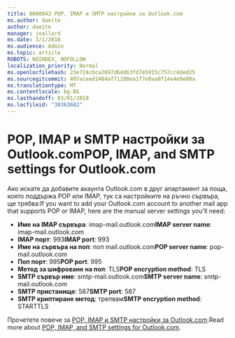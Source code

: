 ```yaml
---
title: 8000043 POP, IMAP и SMTP настройки за Outlook.com
ms.author: daeite
author: daeite
manager: joallard
ms.date: 3/1/2018
ms.audience: Admin
ms.topic: article
ROBOTS: NOINDEX, NOFOLLOW
localization_priority: Normal
ms.openlocfilehash: 23e724cbca2697d64d63fd745915c757cc4ded25
ms.sourcegitcommit: 497aceed1484af71200ea1f7e0aa0f14e4e0e00a
ms.translationtype: MT
ms.contentlocale: bg-BG
ms.lasthandoff: 03/01/2019
ms.locfileid: "30363682"
---
```

# <a name="pop-imap-and-smtp-settings-for-outlookcom"></a><span data-ttu-id="88e0a-102">POP, IMAP и SMTP настройки за Outlook.com</span><span class="sxs-lookup"><span data-stu-id="88e0a-102">POP, IMAP, and SMTP settings for Outlook.com</span></span>

<span data-ttu-id="88e0a-103">Ако искате да добавите акаунта Outlook.com в друг апартамент за поща, която поддържа POP или IMAP, тук са настройките на ръчно сървъра, ще трябва:</span><span class="sxs-lookup"><span data-stu-id="88e0a-103">If you want to add your Outlook.com account to another mail app that supports POP or IMAP, here are the manual server settings you'll need:</span></span>

- <span data-ttu-id="88e0a-104">**Име на IMAP сървъра**: imap-mail.outlook.com</span><span class="sxs-lookup"><span data-stu-id="88e0a-104">**IMAP server name**: imap-mail.outlook.com</span></span>
- <span data-ttu-id="88e0a-105">**IMAP порт**: 993</span><span class="sxs-lookup"><span data-stu-id="88e0a-105">**IMAP port**: 993</span></span>
- <span data-ttu-id="88e0a-106">**Име на сървъра на поп**: поп mail.outlook.com</span><span class="sxs-lookup"><span data-stu-id="88e0a-106">**POP server name**: pop-mail.outlook.com</span></span>
- <span data-ttu-id="88e0a-107">**Поп порт**: 995</span><span class="sxs-lookup"><span data-stu-id="88e0a-107">**POP port**: 995</span></span>
- <span data-ttu-id="88e0a-108">**Метод за шифроване на поп**: TLS</span><span class="sxs-lookup"><span data-stu-id="88e0a-108">**POP encryption method**: TLS</span></span>
- <span data-ttu-id="88e0a-109">**SMTP сървър име**: smtp-mail.outlook.com</span><span class="sxs-lookup"><span data-stu-id="88e0a-109">**SMTP server name**: smtp-mail.outlook.com</span></span>
- <span data-ttu-id="88e0a-110">**SMTP пристанище**: 587</span><span class="sxs-lookup"><span data-stu-id="88e0a-110">**SMTP port**: 587</span></span>
- <span data-ttu-id="88e0a-111">**SMTP криптиране метод**: трепвам</span><span class="sxs-lookup"><span data-stu-id="88e0a-111">**SMTP encryption method**: STARTTLS</span></span>

<span data-ttu-id="88e0a-112">Прочетете повече за [POP, IMAP и SMTP настройки за Outlook.com](https://go.microsoft.com/fwlink/p/?linkid=2001402&clcid=0x409).</span><span class="sxs-lookup"><span data-stu-id="88e0a-112">Read more about [POP, IMAP, and SMTP settings for Outlook.com](https://go.microsoft.com/fwlink/p/?linkid=2001402&clcid=0x409).</span></span>